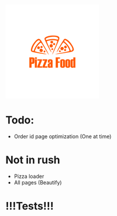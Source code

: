 <img src="./public/logo.png" style="width:256px;height: 256px;" alt="logo"/>

# Todo:

- Order id page optimization (One at time)

# Not in rush

- Pizza loader
- All pages (Beautify)
  
# !!!Tests!!!
